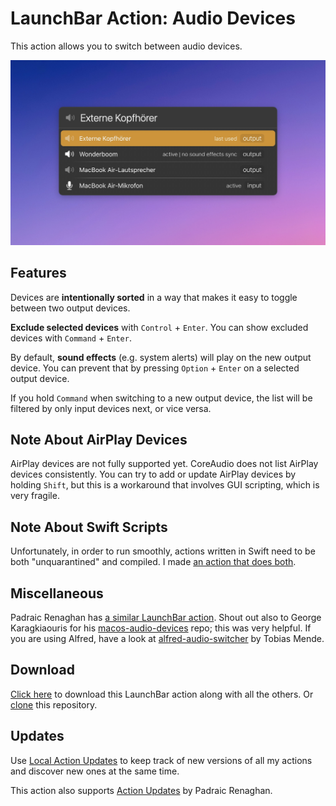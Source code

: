 # LaunchBar Action: Audio Devices

This action allows you to switch between audio devices. 

<img src="01.jpg" width="802"/>

## Features

Devices are **intentionally sorted** in a way that makes it easy to toggle between two output devices. 

**Exclude selected devices** with `Control` + `Enter`. You can show excluded devices with `Command` + `Enter`.

By default, **sound effects** (e.g. system alerts) will play on the new output device. You can prevent that by pressing `Option` + `Enter` on a selected output device.

If you hold `Command` when switching to a new output device, the list will be filtered by only input devices next, or vice versa.

## Note About AirPlay Devices

AirPlay devices are not fully supported yet. CoreAudio does not list AirPlay devices consistently. You can try to add or update AirPlay devices by holding `Shift`, but this is a workaround that involves GUI scripting, which is very fragile.

## Note About Swift Scripts

Unfortunately, in order to run smoothly, actions written in Swift need to be both "unquarantined" and compiled. I made [an action that does both](https://github.com/Ptujec/LaunchBar/tree/master/Compile-Swift-Action#readme).

## Miscellaneous

Padraic Renaghan has [a similar LaunchBar action](https://renaghan.com/launchbar/switch-audio/). Shout out also to George Karagkiaouris for his [macos-audio-devices](https://github.com/karaggeorge/macos-audio-devices) repo; this was very helpful. If you are using Alfred, have a look at [alfred-audio-switcher](https://github.com/TobiasMende/alfred-audio-switcher) by Tobias Mende. 

## Download

[Click here](https://github.com/Ptujec/LaunchBar/archive/refs/heads/master.zip) to download this LaunchBar action along with all the others. Or [clone](https://docs.github.com/en/repositories/creating-and-managing-repositories/cloning-a-repository) this repository.

## Updates

Use [Local Action Updates](https://github.com/Ptujec/LaunchBar/tree/master/Local-Action-Updates#launchbar-action-local-action-updates) to keep track of new versions of all my actions and discover new ones at the same time. 

This action also supports [Action Updates](https://renaghan.com/launchbar/action-updates/) by Padraic Renaghan.